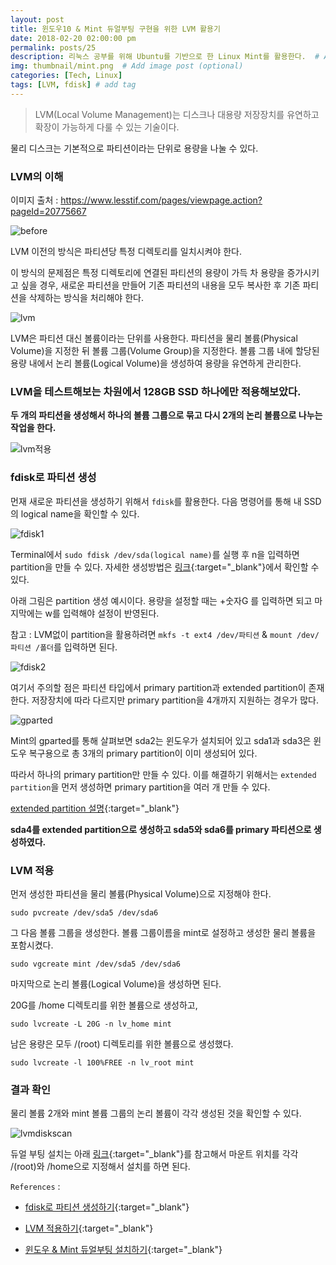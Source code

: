 ```yaml
---
layout: post
title: 윈도우10 & Mint 듀얼부팅 구현을 위한 LVM 활용기
date: 2018-02-20 02:00:00 pm
permalink: posts/25
description: 리눅스 공부를 위해 Ubuntu를 기반으로 한 Linux Mint를 활용한다.  # Add post description (optional)
img: thumbnail/mint.png  # Add image post (optional)
categories: [Tech, Linux]
tags: [LVM, fdisk] # add tag
---
```


> LVM(Local Volume Management)는 디스크나 대용량 저장장치를 유연하고 확장이 가능하게 다룰 수 있는 기술이다.

물리 디스크는 기본적으로 파티션이라는 단위로 용량을 나눌 수 있다.

### LVM의 이해

이미지 출처 : https://www.lesstif.com/pages/viewpage.action?pageId=20775667

![before]({{site.baseurl}}/assets/img/linux/lvm1.png)

LVM 이전의 방식은 파티션당 특정 디렉토리를 일치시켜야 한다. 

이 방식의 문제점은 특정 디렉토리에 연결된 파티션의 용량이 가득 차 용량을 증가시키고 싶을 경우, 새로운 파티션을 만들어 기존 파티션의 내용을 모두 복사한 후 기존 파티션을 삭제하는 방식을 처리해야 한다.

![lvm]({{site.baseurl}}/assets/img/linux/lvm2.png)

LVM은 파티션 대신 볼륨이라는 단위를 사용한다. 파티션을 물리 볼륨(Physical Volume)을 지정한 뒤 볼륨 그룹(Volume Group)을 지정한다. 볼륨 그룹 내에 할당된 용량 내에서 논리 볼륨(Logical Volume)을 생성하여 용량을 유연하게 관리한다.

### LVM을 테스트해보는 차원에서 128GB SSD 하나에만 적용해보았다.

**두 개의 파티션을 생성해서 하나의 볼륨 그룹으로 묶고 다시 2개의 논리 볼륨으로 나누는 작업을 한다.**

![lvm적용]({{site.baseurl}}/assets/img/linux/lvmapply.png)

### fdisk로 파티션 생성

먼재 새로운 파티션을 생성하기 위해서 `fdisk`를 활용한다. 다음 명령어를 통해 내 SSD의 logical name을 확인할 수 있다.

![fdisk1]({{site.baseurl}}/assets/img/linux/fdisk1.png)

Terminal에서 `sudo fdisk /dev/sda(logical name)`를 실행 후 n을 입력하면 partition을 만들 수 있다. 자세한 생성방법은 [링크](https://chrismckee.co.uk/creating-mounting-new-drives-in-ubuntu-azure/){:target="_blank"}에서 확인할 수 있다.

아래 그림은 partition 생성 예시이다. 용량을 설정할 때는 +숫자G 를 입력하면 되고 마지막에는 w를 입력해야 설정이 반영된다.

참고 : LVM없이 partition을 활용하려면 `mkfs -t ext4 /dev/파티션` & `mount /dev/파티션 /폴더`를 입력하면 된다.

![fdisk2]({{site.baseurl}}/assets/img/linux/fdisk2.png)

여기서 주의할 점은 파티션 타입에서 primary partition과 extended partition이 존재한다. 저장장치에 따라 다르지만 primary partition을 4개까지 지원하는 경우가 많다.

![gparted]({{site.baseurl}}/assets/img/linux/gparted.png)

Mint의 gparted를 통해 살펴보면 sda2는 윈도우가 설치되어 있고 sda1과 sda3은 윈도우 복구용으로 총 3개의 primary partition이 이미 생성되어 있다.

따라서 하나의 primary partition만 만들 수 있다. 이를 해결하기 위해서는 `extended partition`을 먼저 생성하면 primary partition을 여러 개 만들 수 있다.

[extended partition 설명](https://www.symantec.com/ko/kr/security_response/glossary/define.jsp?letter=e&word=extended-partition){:target="_blank"}

**sda4를 extended partition으로 생성하고 sda5와 sda6를 primary 파티션으로 생성하였다.**

### LVM 적용

먼저 생성한 파티션을 물리 볼륨(Physical Volume)으로 지정해야 한다.

`sudo pvcreate /dev/sda5 /dev/sda6`

그 다음 볼륨 그룹을 생성한다. 볼륨 그룹이름을 mint로 설정하고 생성한 물리 볼륨을 포함시켰다.

`sudo vgcreate mint /dev/sda5 /dev/sda6`

마지막으로 논리 볼륨(Logical Volume)을 생성하면 된다.

20G를 /home 디렉토리를 위한 볼륨으로 생성하고, 

`sudo lvcreate -L 20G -n lv_home mint`

남은 용량은 모두 /(root) 디렉토리를 위한 볼륨으로 생성했다.

`sudo lvcreate -l 100%FREE -n lv_root mint`

### 결과 확인

물리 볼륨 2개와 mint 볼륨 그룹의 논리 볼륨이 각각 생성된 것을 확인할 수 있다.

![lvmdiskscan]({{site.baseurl}}/assets/img/linux/lvmdiskscan.jpg)

듀얼 부팅 설치는 아래 [링크](http://deneb21.tistory.com/349){:target="_blank"}를 참고해서 마운트 위치를 각각 /(root)와 /home으로 지정해서 설치를 하면 된다.

`References` : 

* [fdisk로 파티션 생성하기](https://chrismckee.co.uk/creating-mounting-new-drives-in-ubuntu-azure/){:target="_blank"}

* [LVM 적용하기](https://www.digitalocean.com/community/tutorials/how-to-use-lvm-to-manage-storage-devices-on-ubuntu-16-04#create-or-extend-lvm-components){:target="_blank"}

* [윈도우 & Mint 듀얼부팅 설치하기](http://deneb21.tistory.com/349){:target="_blank"}